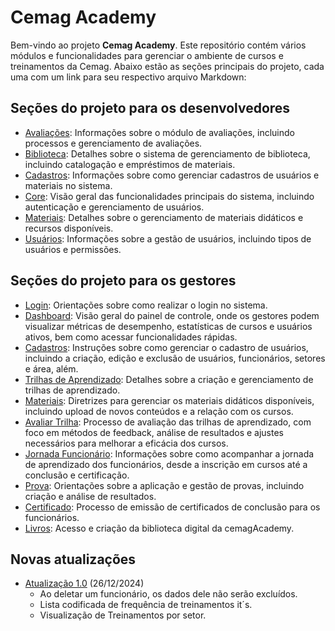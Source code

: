 # Cemag Academy

Bem-vindo ao projeto **Cemag Academy**. Este repositório contém vários módulos e funcionalidades para gerenciar o ambiente de cursos e treinamentos da Cemag. Abaixo estão as seções principais do projeto, cada uma com um link para seu respectivo arquivo Markdown:

## Seções do projeto para os desenvolvedores

- [Avaliações](/documentacao/documentacaoDesenvolvedores/avaliacoes.md): Informações sobre o módulo de avaliações, incluindo processos e gerenciamento de avaliações.
- [Biblioteca](/documentacao/documentacaoDesenvolvedores/biblioteca.md): Detalhes sobre o sistema de gerenciamento de biblioteca, incluindo catalogação e empréstimos de materiais.
- [Cadastros](/documentacao/documentacaoDesenvolvedores/cadastros.md): Informações sobre como gerenciar cadastros de usuários e materiais no sistema.
- [Core](/documentacao/documentacaoDesenvolvedores/core.md): Visão geral das funcionalidades principais do sistema, incluindo autenticação e gerenciamento de usuários.
- [Materiais](/documentacao/documentacaoDesenvolvedores/materiais.md): Detalhes sobre o gerenciamento de materiais didáticos e recursos disponíveis.
- [Usuários](/documentacao/documentacaoDesenvolvedores/users.md): Informações sobre a gestão de usuários, incluindo tipos de usuários e permissões.

## Seções do projeto para os gestores

- [Login](/documentacao/documentacaoGestores/1_login.md): Orientações sobre como realizar o login no sistema.
- [Dashboard](/documentacao/documentacaoGestores/2_dashboard.md): Visão geral do painel de controle, onde os gestores podem visualizar métricas de desempenho, estatísticas de cursos e usuários ativos, bem como acessar funcionalidades rápidas.
- [Cadastros](/documentacao/documentacaoGestores/3_cadastros.md): Instruções sobre como gerenciar o cadastro de usuários, incluindo a criação, edição e exclusão de usuários, funcionários, setores e área, além.
- [Trilhas de Aprendizado](/documentacao/documentacaoGestores/4_list_trilhas.md): Detalhes sobre a criação e gerenciamento de trilhas de aprendizado.
- [Materiais](/documentacao/documentacaoGestores/5_materiais.md): Diretrizes para gerenciar os materiais didáticos disponíveis, incluindo upload de novos conteúdos e a relação com os cursos.
- [Avaliar Trilha](/documentacao/documentacaoGestores/6_avaliarTrilha.md): Processo de avaliação das trilhas de aprendizado, com foco em métodos de feedback, análise de resultados e ajustes necessários para melhorar a eficácia dos cursos.
- [Jornada Funcionário](/documentacao/documentacaoGestores/7_jornada.md): Informações sobre como acompanhar a jornada de aprendizado dos funcionários, desde a inscrição em cursos até a conclusão e certificação.
- [Prova](/documentacao/documentacaoGestores/8_prova.md): Orientações sobre a aplicação e gestão de provas, incluindo criação e análise de resultados.
- [Certificado](/documentacao/documentacaoGestores/9_certificado.md): Processo de emissão de certificados de conclusão para os funcionários.
- [Livros](/documentacao/documentacaoGestores/10_livros.md): Acesso e criação da biblioteca digital da cemagAcademy.

## Novas atualizações 
- [Atualização 1.0](/documentacao/atualizacoes/1.0_26.12.2024.md) (26/12/2024)
    - Ao deletar um funcionário, os dados dele não serão excluídos. 
    - Lista codificada de frequência de treinamentos it´s.
    - Visualização de Treinamentos por setor.